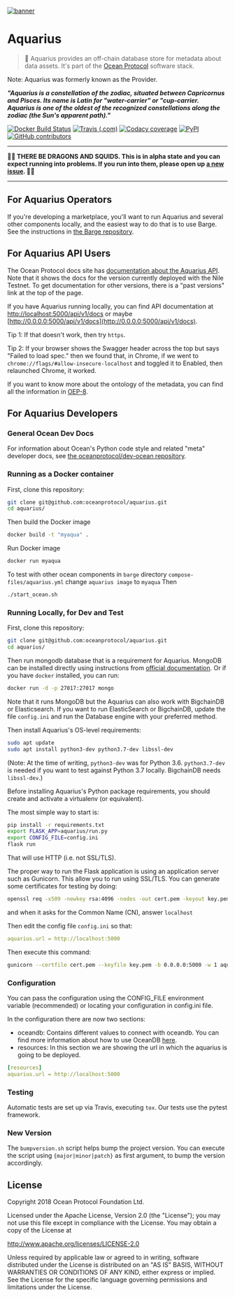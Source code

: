 [![banner](https://raw.githubusercontent.com/oceanprotocol/art/master/github/repo-banner%402x.png)](https://oceanprotocol.com)

# Aquarius

> 🐋 Aquarius provides an off-chain database store for metadata about data assets.
> It's part of the [Ocean Protocol](https://oceanprotocol.com) software stack.

Note: Aquarius was formerly known as the Provider.

**_"Aquarius is a constellation of the zodiac, situated between Capricornus and Pisces. Its name is Latin for "water-carrier" or "cup-carrier. Aquarius is one of the oldest of the recognized constellations along the zodiac (the Sun's apparent path)."_**

[![Docker Build Status](https://img.shields.io/docker/build/oceanprotocol/aquarius.svg)](https://hub.docker.com/r/oceanprotocol/aquarius/) [![Travis (.com)](https://img.shields.io/travis/com/oceanprotocol/aquarius.svg)](https://travis-ci.com/oceanprotocol/aquarius) [![Codacy coverage](https://img.shields.io/codacy/coverage/10c8fddd5e8547c29de4906410a16ae7.svg)](https://app.codacy.com/project/ocean-protocol/aquarius/dashboard) [![PyPI](https://img.shields.io/pypi/v/ocean-aquarius.svg)](https://pypi.org/project/ocean-aquarius/) [![GitHub contributors](https://img.shields.io/github/contributors/oceanprotocol/aquarius.svg)](https://github.com/oceanprotocol/aquarius/graphs/contributors)

---

**🐲🦑 THERE BE DRAGONS AND SQUIDS. This is in alpha state and you can expect running into problems. If you run into them, please open up [a new issue](https://github.com/oceanprotocol/aquarius/issues). 🦑🐲**

---

## For Aquarius Operators

If you're developing a marketplace, you'll want to run Aquarius and several other components locally, and the easiest way to do that is to use Barge. See the instructions in [the Barge repository](https://github.com/oceanprotocol/barge).

## For Aquarius API Users

The Ocean Protocol docs site has [documentation about the Aquarius API](https://docs.oceanprotocol.com/references/aquarius/). Note that it shows the docs for the version currently deployed with the Nile Testnet. To get documentation for other versions, there is a "past versions" link at the top of the page.

If you have Aquarius running locally, you can find API documentation at
[http://localhost:5000/api/v1/docs](http://localhost:5000/api/v1/docs) or maybe
[http://0.0.0.0:5000/api/v1/docs](http://0.0.0.0:5000/api/v1/docs).

Tip 1: If that doesn't work, then try `https`.

Tip 2: If your browser shows the Swagger header across the top but says "Failed to load spec." then we found that, in Chrome, if we went to `chrome://flags/#allow-insecure-localhost` and toggled it to Enabled, then relaunched Chrome, it worked.

If you want to know more about the ontology of the metadata, you can find all the information in
[OEP-8](https://github.com/oceanprotocol/OEPs/tree/master/8).

## For Aquarius Developers

### General Ocean Dev Docs

For information about Ocean's Python code style and related "meta" developer docs, see [the oceanprotocol/dev-ocean repository](https://github.com/oceanprotocol/dev-ocean).

### Running as a Docker container

First, clone this repository:

```bash
git clone git@github.com:oceanprotocol/aquarius.git
cd aquarius/
```

Then build the Docker image

```bash
docker build -t "myaqua" .
```

Run Docker image

```bash
docker run myaqua
```

To test with other ocean components in `barge` directory `compose-files/aquarius.yml` change `aquarius image` to `myaqua`
Then

```bash
./start_ocean.sh
```

### Running Locally, for Dev and Test

First, clone this repository:

```bash
git clone git@github.com:oceanprotocol/aquarius.git
cd aquarius/
```

Then run mongodb database that is a requirement for Aquarius. MongoDB can be installed directly using instructions from [official documentation](https://docs.mongodb.com/manual/installation/). Or if you have `docker` installed, you can run:

```bash
docker run -d -p 27017:27017 mongo
```

Note that it runs MongoDB but the Aquarius can also work with BigchainDB or Elasticsearch. If you want to run ElasticSearch or BigchainDB, update the file `config.ini` and run the Database engine with your preferred method.

Then install Aquarius's OS-level requirements:

```bash
sudo apt update
sudo apt install python3-dev python3.7-dev libssl-dev
```

(Note: At the time of writing, `python3-dev` was for Python 3.6. `python3.7-dev` is needed if you want to test against Python 3.7 locally. BigchainDB needs `libssl-dev`.)

Before installing Aquarius's Python package requirements, you should create and activate a virtualenv (or equivalent).

The most simple way to start is:

```bash
pip install -r requirements.txt
export FLASK_APP=aquarius/run.py
export CONFIG_FILE=config.ini
flask run
```

That will use HTTP (i.e. not SSL/TLS).

The proper way to run the Flask application is using an application server such as Gunicorn. This allow you to run using SSL/TLS.
You can generate some certificates for testing by doing:

```bash
openssl req -x509 -newkey rsa:4096 -nodes -out cert.pem -keyout key.pem -days 365
```

and when it asks for the Common Name (CN), answer `localhost`

Then edit the config file `config.ini` so that:

```yaml
aquarius.url = http://localhost:5000
```

Then execute this command:

```bash
gunicorn --certfile cert.pem --keyfile key.pem -b 0.0.0.0:5000 -w 1 aquarius.run:app
```

### Configuration

You can pass the configuration using the CONFIG_FILE environment variable (recommended) or locating your configuration in config.ini file.

In the configuration there are now two sections:

- oceandb: Contains different values to connect with oceandb. You can find more information about how to use OceanDB [here](https://github.com/oceanprotocol/oceandb-driver-interface).
- resources: In this section we are showing the url in which the aquarius is going to be deployed.

```yaml
[resources]
aquarius.url = http://localhost:5000
```

### Testing

Automatic tests are set up via Travis, executing `tox`.
Our tests use the pytest framework.

### New Version

The `bumpversion.sh` script helps bump the project version. You can execute the script using `{major|minor|patch}` as first argument, to bump the version accordingly.

## License

Copyright 2018 Ocean Protocol Foundation Ltd.

Licensed under the Apache License, Version 2.0 (the "License");
you may not use this file except in compliance with the License.
You may obtain a copy of the License at

http://www.apache.org/licenses/LICENSE-2.0

Unless required by applicable law or agreed to in writing, software
distributed under the License is distributed on an "AS IS" BASIS,
WITHOUT WARRANTIES OR CONDITIONS OF ANY KIND, either express or implied.
See the License for the specific language governing permissions and
limitations under the License.
